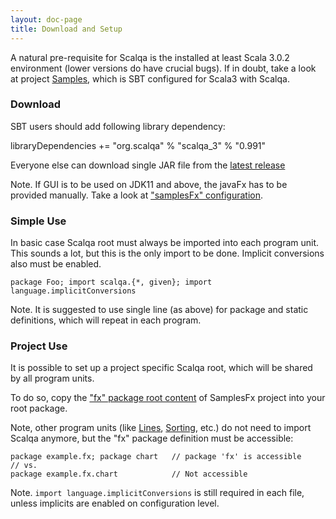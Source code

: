 ```yaml
---
layout: doc-page
title: Download and Setup
---
```


A natural pre-requisite for Scalqa is the installed at least Scala 3.0.2 environment (lower versions do have crucial bugs).
If in doubt, take a look at project [Samples](https://github.com/scalqa/samples), which is SBT configured for Scala3 with Scalqa. 

### Download

SBT users should add following library dependency:

libraryDependencies += "org.scalqa" % "scalqa_3" % "0.991"

Everyone else can download single JAR file from the [latest release](https://github.com/scalqa/scalqa/releases)

Note. If GUI is to be used on JDK11 and above, the javaFx has to be provided manually. 
Take a look at ["samplesFx" configuration](https://github.com/scalqa/samplesFx/blob/master/build.sbt). 

### Simple Use

In basic case Scalqa root must always be imported into each program unit. This sounds a lot, but this is the only import to be done. 
Implicit conversions also must be enabled. 
```
package Foo; import scalqa.{*, given}; import language.implicitConversions
```
Note. It is suggested to use single line (as above) for package and static definitions, which will repeat in each program.

### Project Use

It is possible to set up a project specific Scalqa root, which will be shared by all program units.

To do so, copy the ["fx" package root content](https://github.com/scalqa/samplesFx/blob/master/src/example/fx/package.scala) 
of SamplesFx project into your root package. 

Note, other program units (like 
[Lines](https://github.com/scalqa/samplesFx/blob/master/src/example/fx/chart/Lines.scala),
[Sorting](https://github.com/scalqa/samplesFx/blob/master/src/example/fx/table/Sorting.scala), etc.)
do not need to import Scalqa anymore, but the "fx" package definition must be accessible:

``` 
package example.fx; package chart   // package 'fx' is accessible
// vs.    
package example.fx.chart            // Not accessible    
```
Note. `import language.implicitConversions` is still required in each file, unless implicits are enabled on configuration level.
